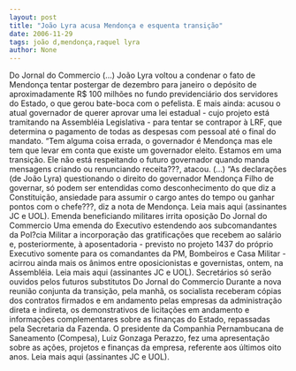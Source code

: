 ```yaml
---
layout: post
title: "João Lyra acusa Mendonça e esquenta transição"
date: 2006-11-29
tags: joão d,mendonça,raquel lyra
author: None
---
```

Do Jornal do Commercio
(...) João Lyra voltou a condenar o fato de Mendonça tentar postergar de dezembro para janeiro o depósito de aproximadamente R$ 100 milhões no fundo previdenciário dos servidores do Estado, o que gerou bate-boca com o pefelista. 
E mais ainda: acusou o atual governador de querer aprovar uma lei estadual - cujo projeto está tramitando na Assembléia Legislativa - para tentar se contrapor à LRF, que determina o pagamento de todas as despesas com pessoal até o final do mandato. 
“Tem alguma coisa errada, o governador é Mendonça mas ele tem que levar em conta que existe um governador eleito. Estamos em uma transição. Ele não está respeitando o futuro governador quando manda mensagens criando ou renunciando receita???, atacou. 
(...) “As declarações (de João Lyra) questionando o direito do governador Mendonça Filho de governar, só podem ser entendidas como desconhecimento do que diz a Constituição, ansiedade para assumir o cargo antes do tempo ou ganhar pontos com o chefe???, diz a nota de Mendonça. 
Leia mais aqui (assinantes JC e UOL).
Emenda beneficiando militares irrita oposição
Do Jornal do Commercio
Uma emenda do Executivo estendendo aos subcomandantes da Pol?cia Militar a incorporação das gratificações que recebem ao salário e, posteriormente, à aposentadoria - previsto no projeto 1437 do próprio Executivo somente para os comandantes da PM, Bombeiros e Casa Militar - acirrou ainda mais os ânimos entre oposicionistas e governistas, ontem, na Assembléia.
Leia mais aqui (assinantes JC e UOL).
Secretários só serão ouvidos pelos futuros substitutos
Do Jornal do Commercio
Durante a nova reunião conjunta da transição, pela manhã, os socialista receberam cópias dos contratos firmados e em andamento pelas empresas da administração direta e indireta, os demonstrativos de licitações em andamento e informações complementares sobre as finanças do Estado, repassadas pela Secretaria da Fazenda. O presidente da Companhia Pernambucana de Saneamento (Compesa), Luiz Gonzaga Perazzo, fez uma apresentação sobre as ações, projetos e finanças da empresa, referente aos últimos oito anos. 
Leia mais aqui (assinantes JC e UOL). 